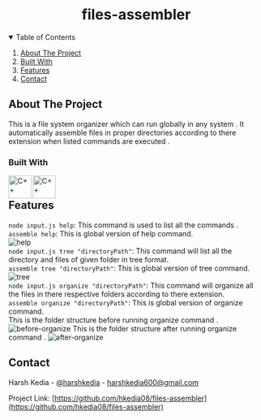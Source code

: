 <br />
<p align="center">
  <h1 align="center">files-assembler</h1>  
</p>



<!-- TABLE OF CONTENTS -->
<details open="open">
  <summary>Table of Contents</summary>
  <ol>
    <li>
      <a href="#about-the-project">About The Project</a>
    </li>
        <li><a href="#built-with">Built With</a></li>
    <li><a href="#features">Features</a></li>
    <li><a href="#contact">Contact</a></li>
  </ol>
</details>


<!-- ABOUT THE PROJECT -->
## About The Project

This is a file system organizer which can run globally in any system . It automatically  assemble files in proper directories according to there extension when listed  commands are executed .

### Built With
<img align="left" alt ="C++"  width="45px" src="https://upload.wikimedia.org/wikipedia/commons/thumb/d/d9/Node.js_logo.svg/1200px-Node.js_logo.svg.png" >
<img align="left" alt ="C++"  width="45px" src="https://pluralsight2.imgix.net/paths/images/javascript-542e10ea6e.png" >
</br>

## Features
```node input.js help```: This command is used to list all the commands .
</br>
```assemble help```: This is global version of help command. 
</br>
![help](https://user-images.githubusercontent.com/55133676/146541947-636225d1-e463-4631-89b0-c1298e603d47.png)
</br>
```node input.js tree "directoryPath"```: This command will list  all the directory and files of given folder in tree format.
</br>
```assemble tree "directoryPath"```: This is global version of tree command. 
</br>
![tree](https://user-images.githubusercontent.com/55133676/146542180-16ea31ea-8fc8-444d-8561-011947fb30e4.png)
</br>
```node input.js organize "directoryPath"```: This command will organize all the files in there respective folders according to there extension.
</br>
```assemble organize "directoryPath"```: This is global version of organize command.
</br>
This is the folder structure before running organize command .
![before-organize](https://user-images.githubusercontent.com/55133676/146542875-05ddecf6-3e2d-4dc9-aac5-e205cc0ccf07.png)
This is the folder structure after running organize command .
![after-organize](https://user-images.githubusercontent.com/55133676/146542922-afafc3e0-88a4-49a4-b455-cd4661866ab5.png)



<!-- CONTACT -->
## Contact

Harsh Kedia - [@harshkedia](https://www.linkedin.com/in/hk-2608/) - harshkedia600@gmail.com

Project Link: [https://github.com/hkedia08/files-assembler](https://github.com/hkedia08/files-assembler)
